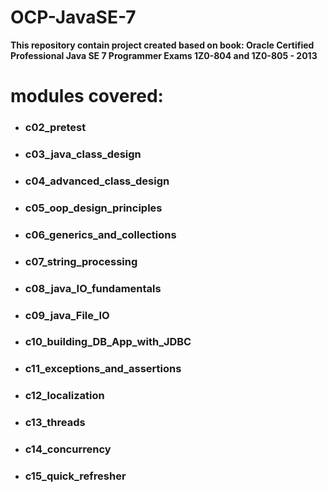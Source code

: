 # OCP-JavaSE-7
**This repository contain project created based on book: Oracle Certified Professional Java SE 7 Programmer Exams 1Z0-804 and 1Z0-805 - 2013**
#
# modules covered:

* ### c02_pretest
* ### c03_java_class_design
* ### c04_advanced_class_design
* ### c05_oop_design_principles
* ### c06_generics_and_collections
* ### c07_string_processing
* ### c08_java_IO_fundamentals
* ### c09_java_File_IO
* ### c10_building_DB_App_with_JDBC
* ### c11_exceptions_and_assertions
* ### c12_localization
* ### c13_threads
* ### c14_concurrency
* ### c15_quick_refresher


